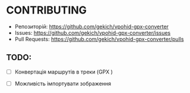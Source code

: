 # CONTRIBUTING

- Репозиторій: https://github.com/gekich/vpohid-gpx-converter
- Issues: https://github.com/gekich/vpohid-gpx-converter/issues
- Pull Requests: https://github.com/gekich/vpohid-gpx-converter/pulls

## TODO:
- [ ] Конвертація маршрутів в треки (GPX <trk>)
- [ ] Можливість імпортувати зображення

